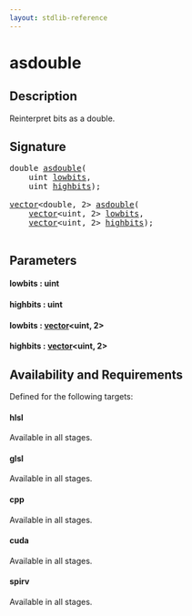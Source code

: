```yaml
---
layout: stdlib-reference
---
```


# asdouble

## Description

Reinterpret bits as a double.




## Signature 

<pre>
<span class="code_keyword">double</span> <a href="asdouble.md">asdouble</a>(
    <span class="code_keyword">uint</span> <a href="asdouble.md#decl-lowbits" class="code_param">lowbits</a>,
    <span class="code_keyword">uint</span> <a href="asdouble.md#decl-highbits" class="code_param">highbits</a>);

<a href="../types/vector/index.md" class="code_type">vector</a>&lt;<span class="code_keyword">double</span>, 2&gt; <a href="asdouble.md">asdouble</a>(
    <a href="../types/vector/index.md" class="code_type">vector</a>&lt;<span class="code_keyword">uint</span>, 2&gt; <a href="asdouble.md#decl-lowbits" class="code_param">lowbits</a>,
    <a href="../types/vector/index.md" class="code_type">vector</a>&lt;<span class="code_keyword">uint</span>, 2&gt; <a href="asdouble.md#decl-highbits" class="code_param">highbits</a>);

</pre>

## Parameters

####  <a id="decl-lowbits"></a>lowbits  : uint
####  <a id="decl-highbits"></a>highbits  : uint
####  <a id="decl-lowbits"></a>lowbits  : [vector](../types/vector/index.md)\<uint, 2\>
####  <a id="decl-highbits"></a>highbits  : [vector](../types/vector/index.md)\<uint, 2\>

## Availability and Requirements

Defined for the following targets:

#### hlsl
Available in all stages.

#### glsl
Available in all stages.

#### cpp
Available in all stages.

#### cuda
Available in all stages.

#### spirv
Available in all stages.




<script>
// Fix .md links to .html when on ReadTheDocs
if (window.location.hostname.includes('readthedocs') || 
    window.location.hostname.includes('rtfd.io')) {
  document.addEventListener('DOMContentLoaded', function() {
    const links = document.querySelectorAll('a');
    links.forEach(link => {
      const href = link.getAttribute('href');
      if (href && href.includes('.md')) {
        // This regex will handle .md links with or without fragment identifiers or query parameters
        link.href = link.href.replace(/(.+)\.md(#[^?]*)?(\?.*)?$/, '$1.html$2$3');
      }
    });
  });
}
</script>
